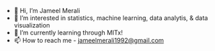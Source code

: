 - 👋 Hi, I’m Jameel Merali
- 👀 I’m interested in statistics, machine learning, data analytis, & data visualization 
- 🌱 I’m currently learning through MITx!
- 📫 How to reach me - jameelmerali1992@gmail.com

<!---
jmerali3/jmerali3 is a ✨ special ✨ repository because its `README.md` (this file) appears on your GitHub profile.
You can click the Preview link to take a look at your changes.
--->
